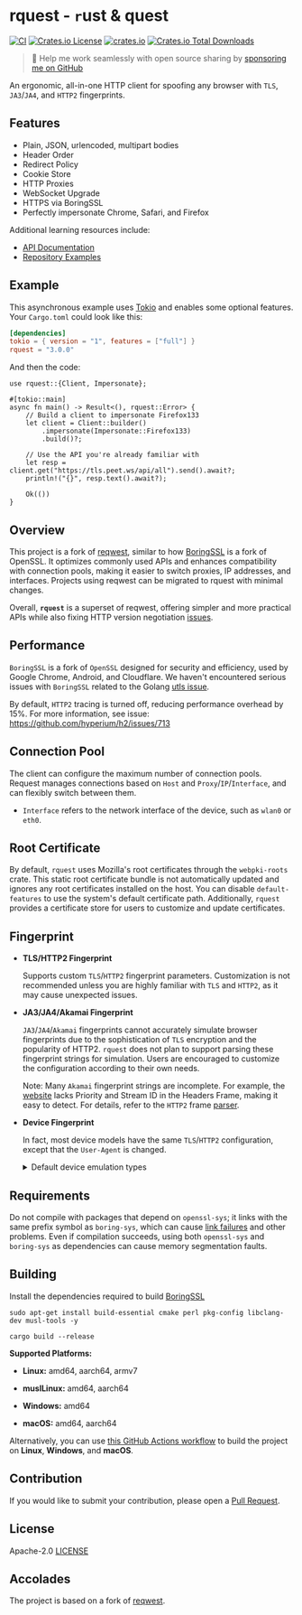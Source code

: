 # rquest - `r`ust & quest

[![CI](https://github.com/0x676e67/rquest/actions/workflows/ci.yml/badge.svg)](https://github.com/0x676e67/rquest/actions/workflows/ci.yml)
[![Crates.io License](https://img.shields.io/crates/l/rquest)](./LICENSE)
[![crates.io](https://img.shields.io/crates/v/rquest.svg)](https://crates.io/crates/rquest)
[![Crates.io Total Downloads](https://img.shields.io/crates/d/rquest)](https://crates.io/crates/rquest)

> 🚀 Help me work seamlessly with open source sharing by [sponsoring me on GitHub](https://github.com/0x676e67/0x676e67/blob/main/SPONSOR.md)

An ergonomic, all-in-one HTTP client for spoofing any browser with `TLS`, `JA3`/`JA4`, and `HTTP2` fingerprints.

## Features

- Plain, JSON, urlencoded, multipart bodies
- Header Order
- Redirect Policy
- Cookie Store
- HTTP Proxies
- WebSocket Upgrade
- HTTPS via BoringSSL
- Perfectly impersonate Chrome, Safari, and Firefox

Additional learning resources include:

- [API Documentation](https://docs.rs/rquest)
- [Repository Examples](https://github.com/0x676e67/rquest/tree/main/examples)

## Example

This asynchronous example uses [Tokio](https://tokio.rs) and enables some optional features. Your `Cargo.toml` could look like this:

```toml
[dependencies]
tokio = { version = "1", features = ["full"] }
rquest = "3.0.0"
```

And then the code:

```rust,no_run
use rquest::{Client, Impersonate};

#[tokio::main]
async fn main() -> Result<(), rquest::Error> {
    // Build a client to impersonate Firefox133
    let client = Client::builder()
        .impersonate(Impersonate::Firefox133)
        .build()?;

    // Use the API you're already familiar with
    let resp = client.get("https://tls.peet.ws/api/all").send().await?;
    println!("{}", resp.text().await?);

    Ok(())
}
```

## Overview

This project is a fork of [reqwest](https://github.com/seanmonstar/reqwest), similar to how [BoringSSL](https://github.com/cloudflare/boring) is a fork of OpenSSL. It optimizes commonly used APIs and enhances compatibility with connection pools, making it easier to switch proxies, IP addresses, and interfaces. Projects using reqwest can be migrated to rquest with minimal changes.

Overall, **`rquest`** is a superset of reqwest, offering simpler and more practical APIs while also fixing HTTP version negotiation [issues](https://github.com/seanmonstar/reqwest/issues/2116).

## Performance

`BoringSSL` is a fork of `OpenSSL` designed for security and efficiency, used by Google Chrome, Android, and Cloudflare. We haven't encountered serious issues with `BoringSSL` related to the Golang [utls issue](https://github.com/refraction-networking/utls/issues/274).

By default, `HTTP2` tracing is turned off, reducing performance overhead by 15%. For more information, see issue: <https://github.com/hyperium/h2/issues/713>

## Connection Pool

The client can configure the maximum number of connection pools. Request manages connections based on `Host` and `Proxy`/`IP`/`Interface`, and can flexibly switch between them.
- `Interface` refers to the network interface of the device, such as `wlan0` or `eth0`.

## Root Certificate

By default, `rquest` uses Mozilla's root certificates through the `webpki-roots` crate. This static root certificate bundle is not automatically updated and ignores any root certificates installed on the host. You can disable `default-features` to use the system's default certificate path. Additionally, `rquest` provides a certificate store for users to customize and update certificates.

## Fingerprint

- **TLS/HTTP2 Fingerprint**

  Supports custom `TLS`/`HTTP2` fingerprint parameters. Customization is not recommended unless you are highly familiar with `TLS` and `HTTP2`, as it may cause unexpected issues.

- **JA3/JA4/Akamai Fingerprint**

  `JA3`/`JA4`/`Akamai` fingerprints cannot accurately simulate browser fingerprints due to the sophistication of `TLS` encryption and the popularity of HTTP2. `rquest` does not plan to support parsing these fingerprint strings for simulation. Users are encouraged to customize the configuration according to their own needs.

  Note: Many `Akamai` fingerprint strings are incomplete. For example, the [website](https://tls.peet.ws/api/all) lacks Priority and Stream ID in the Headers Frame, making it easy to detect. For details, refer to the `HTTP2` frame [parser](https://github.com/0x676e67/pingly/blob/main/src/track/inspector/http2.rs).

- **Device Fingerprint**

  In fact, most device models have the same `TLS`/`HTTP2` configuration, except that the `User-Agent` is changed.

    <details>

    <summary>Default device emulation types</summary>

  - **Chrome**

    `Chrome100`，`Chrome101`，`Chrome104`，`Chrome105`，`Chrome106`，`Chrome107`，`Chrome108`，`Chrome109`，`Chrome114`，`Chrome116`，`Chrome117`，`Chrome118`，`Chrome119`，`Chrome120`，`Chrome123`，`Chrome124`，`Chrome126`，`Chrome127`，`Chrome128`，`Chrome129`，`Chrome130`，`Chrome131`

  - **Edge**

    `Edge101`，`Edge122`，`Edge127`，`Edge131`

  - **Safari**

    `SafariIos17_2`，`SafariIos17_4_1`，`SafariIos16_5`，`Safari15_3`，`Safari15_5`，`Safari15_6_1`，`Safari16`，`Safari16_5`，`Safari17_0`，`Safari17_2_1`，`Safari17_4_1`，`Safari17_5`，`Safari18`，`SafariIPad18`, `Safari18_2`, `Safari18_1_1`

  - **OkHttp**

    `OkHttp3_9`，`OkHttp3_11`，`OkHttp3_13`，`OkHttp3_14`，`OkHttp4_9`，`OkHttp4_10`，`OkHttp5`

  - **Firefox**

    `Firefox109`, `Firefox117`, `Firefox128`, `Firefox133`

    </details>

## Requirements

Do not compile with packages that depend on `openssl-sys`; it links with the same prefix symbol as `boring-sys`, which can cause [link failures](https://github.com/cloudflare/boring/issues/197) and other problems. Even if compilation succeeds, using both `openssl-sys` and `boring-sys` as dependencies can cause memory segmentation faults.

## Building

Install the dependencies required to build [BoringSSL](https://github.com/google/boringssl/blob/master/BUILDING.md#build-prerequisites)

```shell
sudo apt-get install build-essential cmake perl pkg-config libclang-dev musl-tools -y

cargo build --release
```

**Supported Platforms:**

- **Linux:** amd64, aarch64, armv7

- **muslLinux:** amd64, aarch64

- **Windows:** amd64

- **macOS:** amd64, aarch64

Alternatively, you can use [this GitHub Actions workflow](https://github.com/0x676e67/rquest/blob/main/.github/compilation-guide/build.yml) to build the project on **Linux**, **Windows**, and **macOS**.

## Contribution

If you would like to submit your contribution, please open a [Pull Request](https://github.com/0x676e67/rquest/pulls).

## License

Apache-2.0 [LICENSE](LICENSE)

## Accolades

The project is based on a fork of [reqwest](https://github.com/seanmonstar/reqwest).
